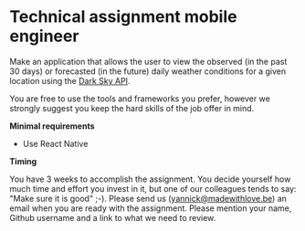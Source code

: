 # Technical assignment mobile engineer
Make an application that allows the user to view the observed (in the past 30 days) or forecasted (in the future) daily weather conditions for a given location using the [Dark Sky API](https://darksky.net/dev/docs).

You are free to use the tools and frameworks you prefer, however we strongly suggest you keep the hard skills of the job offer in mind.

**Minimal requirements**
* Use React Native

**Timing**

You have 3 weeks to accomplish the assignment. You decide yourself how much time and effort you invest in it, but one of our colleagues tends to say: "Make sure it is good" ;-). 
Please send us (yannick@madewithlove.be) an email when you are ready with the assignment. Please mention your name, Github username and a link to what we need to review.
